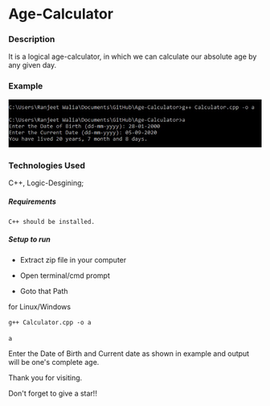 # Age-Calculator

### Description
It is a logical age-calculator, in which we can calculate our absolute age by any given day.

### Example
<p align="center">
  <img src="https://github.com/RANJEET16520/Age-Calculator/blob/master/Images/Age.jpg"/>
</p>


### Technologies Used

C++, Logic-Desgining;

##### Requirements
```
C++ should be installed.
```

##### Setup to run

+ Extract zip file in your computer

+ Open terminal/cmd prompt

+ Goto that Path

for Linux/Windows
```
g++ Calculator.cpp -o a

a
```

Enter the Date of Birth and Current date as shown in example and output will be one's complete age.

Thank you for visiting.

Don't forget to give a star!!
